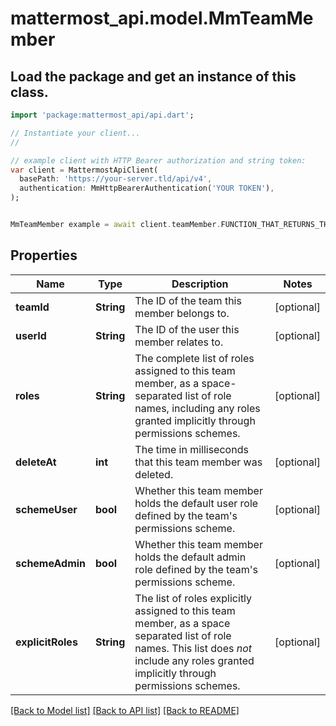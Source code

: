 # mattermost_api.model.MmTeamMember

## Load the package and get an instance of this class.
```dart
import 'package:mattermost_api/api.dart';

// Instantiate your client...
//

// example client with HTTP Bearer authorization and string token:
var client = MattermostApiClient(
  basePath: 'https://your-server.tld/api/v4',
  authentication: MmHttpBearerAuthentication('YOUR TOKEN'),
);


MmTeamMember example = await client.teamMember.FUNCTION_THAT_RETURNS_THIS_CLASS();

```

## Properties
Name | Type | Description | Notes
------------ | ------------- | ------------- | -------------
**teamId** | **String** | The ID of the team this member belongs to. | [optional] 
**userId** | **String** | The ID of the user this member relates to. | [optional] 
**roles** | **String** | The complete list of roles assigned to this team member, as a space-separated list of role names, including any roles granted implicitly through permissions schemes. | [optional] 
**deleteAt** | **int** | The time in milliseconds that this team member was deleted. | [optional] 
**schemeUser** | **bool** | Whether this team member holds the default user role defined by the team's permissions scheme. | [optional] 
**schemeAdmin** | **bool** | Whether this team member holds the default admin role defined by the team's permissions scheme. | [optional] 
**explicitRoles** | **String** | The list of roles explicitly assigned to this team member, as a space separated list of role names. This list does *not* include any roles granted implicitly through permissions schemes. | [optional] 

[[Back to Model list]](../GENERATED_README.md#documentation-for-models) [[Back to API list]](../GENERATED_README.md#documentation-for-api-endpoints) [[Back to README]](../GENERATED_README.md)


